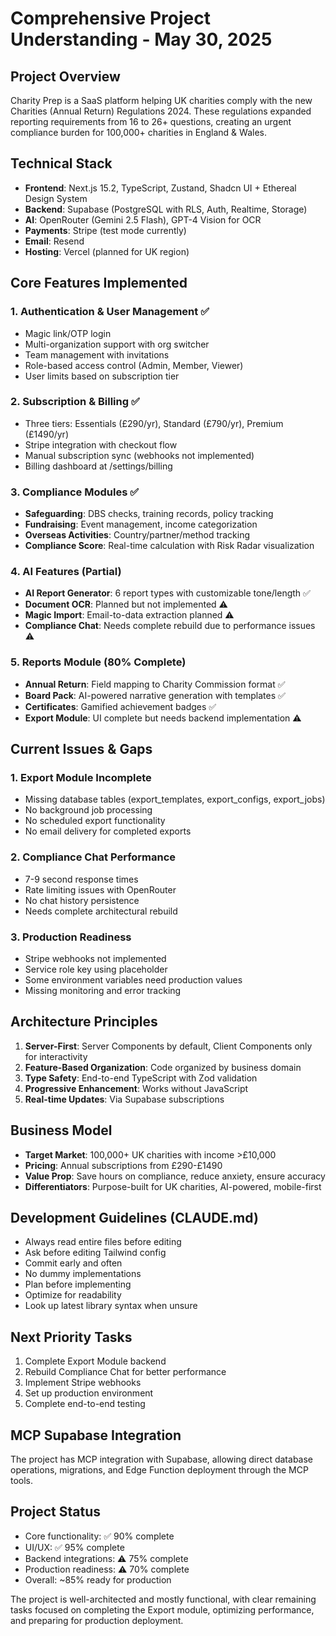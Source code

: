 # Comprehensive Project Understanding - May 30, 2025

## Project Overview
Charity Prep is a SaaS platform helping UK charities comply with the new Charities (Annual Return) Regulations 2024. These regulations expanded reporting requirements from 16 to 26+ questions, creating an urgent compliance burden for 100,000+ charities in England & Wales.

## Technical Stack
- **Frontend**: Next.js 15.2, TypeScript, Zustand, Shadcn UI + Ethereal Design System
- **Backend**: Supabase (PostgreSQL with RLS, Auth, Realtime, Storage)
- **AI**: OpenRouter (Gemini 2.5 Flash), GPT-4 Vision for OCR
- **Payments**: Stripe (test mode currently)
- **Email**: Resend
- **Hosting**: Vercel (planned for UK region)

## Core Features Implemented

### 1. Authentication & User Management ✅
- Magic link/OTP login
- Multi-organization support with org switcher
- Team management with invitations
- Role-based access control (Admin, Member, Viewer)
- User limits based on subscription tier

### 2. Subscription & Billing ✅
- Three tiers: Essentials (£290/yr), Standard (£790/yr), Premium (£1490/yr)
- Stripe integration with checkout flow
- Manual subscription sync (webhooks not implemented)
- Billing dashboard at /settings/billing

### 3. Compliance Modules ✅
- **Safeguarding**: DBS checks, training records, policy tracking
- **Fundraising**: Event management, income categorization
- **Overseas Activities**: Country/partner/method tracking
- **Compliance Score**: Real-time calculation with Risk Radar visualization

### 4. AI Features (Partial)
- **AI Report Generator**: 6 report types with customizable tone/length ✅
- **Document OCR**: Planned but not implemented ⚠️
- **Magic Import**: Email-to-data extraction planned ⚠️
- **Compliance Chat**: Needs complete rebuild due to performance issues ⚠️

### 5. Reports Module (80% Complete)
- **Annual Return**: Field mapping to Charity Commission format ✅
- **Board Pack**: AI-powered narrative generation with templates ✅
- **Certificates**: Gamified achievement badges ✅
- **Export Module**: UI complete but needs backend implementation ⚠️

## Current Issues & Gaps

### 1. Export Module Incomplete
- Missing database tables (export_templates, export_configs, export_jobs)
- No background job processing
- No scheduled export functionality
- No email delivery for completed exports

### 2. Compliance Chat Performance
- 7-9 second response times
- Rate limiting issues with OpenRouter
- No chat history persistence
- Needs complete architectural rebuild

### 3. Production Readiness
- Stripe webhooks not implemented
- Service role key using placeholder
- Some environment variables need production values
- Missing monitoring and error tracking

## Architecture Principles
1. **Server-First**: Server Components by default, Client Components only for interactivity
2. **Feature-Based Organization**: Code organized by business domain
3. **Type Safety**: End-to-end TypeScript with Zod validation
4. **Progressive Enhancement**: Works without JavaScript
5. **Real-time Updates**: Via Supabase subscriptions

## Business Model
- **Target Market**: 100,000+ UK charities with income >£10,000
- **Pricing**: Annual subscriptions from £290-£1490
- **Value Prop**: Save hours on compliance, reduce anxiety, ensure accuracy
- **Differentiators**: Purpose-built for UK charities, AI-powered, mobile-first

## Development Guidelines (CLAUDE.md)
- Always read entire files before editing
- Ask before editing Tailwind config
- Commit early and often
- No dummy implementations
- Plan before implementing
- Optimize for readability
- Look up latest library syntax when unsure

## Next Priority Tasks
1. Complete Export Module backend
2. Rebuild Compliance Chat for better performance
3. Implement Stripe webhooks
4. Set up production environment
5. Complete end-to-end testing

## MCP Supabase Integration
The project has MCP integration with Supabase, allowing direct database operations, migrations, and Edge Function deployment through the MCP tools.

## Project Status
- Core functionality: ✅ 90% complete
- UI/UX: ✅ 95% complete
- Backend integrations: ⚠️ 75% complete
- Production readiness: ⚠️ 70% complete
- Overall: ~85% ready for production

The project is well-architected and mostly functional, with clear remaining tasks focused on completing the Export module, optimizing performance, and preparing for production deployment.